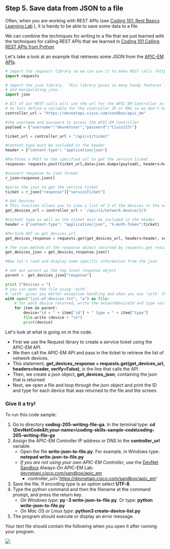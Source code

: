 ## Step 5. Save data from JSON to a file
Often, when you are working with REST APIs (see [Coding 101: Rest Basics Learning Lab](/#/labs/coding-101-rest-basics-ga/step/1) ), it is handy to be able to save some data to a file.

We can combine the techniques for writing to a file that we just learned with the techniques for calling REST APIs that we learned in [Coding 101 Calling REST APIs from Python](/#/labs/coding-101-rest-python/step/1)

Let's take a look at an example that retrieves some JSON from the [APIC-EM APIs](http://devnetapic.cisco.com).

```python
# import the requests library so we can use it to make REST calls (http://docs.python-requests.org/en/latest/index.html)
import requests

# import the json library.  This library gives us many handy features for formatting, displaying
# and manipulating json.
import json

# All of our REST calls will use the url for the APIC EM Controller as the base URL
# So lets define a variable for the controller IP or DNS so we don't have to keep typing it
controller_url = "https://devnetapi.cisco.com/sandbox/apic_em"

#the username and password to access the APIC-EM Controller
payload = {"username":"devnetuser","password":"Cisco123!"}

ticket_url = controller_url + "/api/v1/ticket"

#Content type must be included in the header
header = {"content-type": "application/json"}

#Performs a POST on the specified url to get the service ticket
response= requests.post(ticket_url,data=json.dumps(payload), headers=header, verify=False)

#convert response to json format
r_json=response.json()

#parse the json to get the service ticket
ticket = r_json["response"]["serviceTicket"]

# Get Devices
# This function allows you to view a list of 3 of the devices in the network(routers and switches).
get_devices_url = controller_url + '/api/v1/network-device/1/3'

#Content type as well as the ticket must be included in the header
header = {"content-type": "application/json", "X-Auth-Token":ticket}

#Perform GET on get_devices_url
get_devices_response = requests.get(get_devices_url, headers=header, verify=False)

# The json method of the response object returned by requests.get returns the request body in json format
get_devices_json = get_devices_response.json()

#Now let's read and display some specific information from the json

# set our parent as the top level response object
parent =  get_devices_json["response"]

print ("Devices = ")
# you can open the file using 'with'.
# 'with' gives you better exception handling and when you use 'with' the file automatically be closed
with open("list-of-devices.txt", "w") as file:
    # for each device returned, write the networkDeviceId and type value to the file
    for item in parent:
        device="id = " + item["id"] + " type = " + item["type"]
        file.write (device + "\n")
        print(device)

```
Let's look at what is going on in the code.

* First we use the Request library to create a service ticket using the APIC-EM API.
* We then call the APIC-EM API and pass in the ticket to retrieve the list of network devices.
* This statement, **get_devices_response = requests.get(get_devices_url, headers=header, verify=False)**, is the line that calls the API.
* Then, we create a json object, **get_devices_json**, containing the json that is returned
* Next, we open a file and loop through the json object and print the ID and type for each device that was returned to the file and the screen.

### Give it a try!
To run this code sample:
1. Go to directory **coding-205-writing-file-ga**.  In the terminal type:
    **cd \DevNetCode\&lt;your-name&gt;\coding-skills-sample-code\coding-205-writing-file-ga**
2. Assign the APIC-EM Controller IP address or DNS to the **controller_url** variable.
    * Open the file **write-json-to-file.py**.  For example, in Windows type: **notepad write-json-to-file.py**
    * *If you are not using your own APIC-EM Controller*, use the [DevNet Sandbox](https://developer.cisco.com/site/devnet/sandbox/) Always-On APIC-EM Lab: [devnetapi.cisco.com/sandbox/apic_em](https://devnetapi.cisco.com/sandbox/apic_em)
        * controller_url='https://devnetapi.cisco.com/sandbox/apic_em'
3. Save the file. If encoding type is an option select **UTF-8**.
4. Type the python command and then the filename at the command prompt, and press the return key.
    * *On Windows type*: **py -3 write-json-to-file.py**.  Or type: **python write-json-to-file.py**
    * *On Mac OS or Linux type*: **python3 create-device-list.py**
5. The program should execute or display an error message.


Your text file should contain the following when you open it after running your program.

![](/posts/files/coding-205-writing-file-ga/assets/images/step5-results.jpg)
